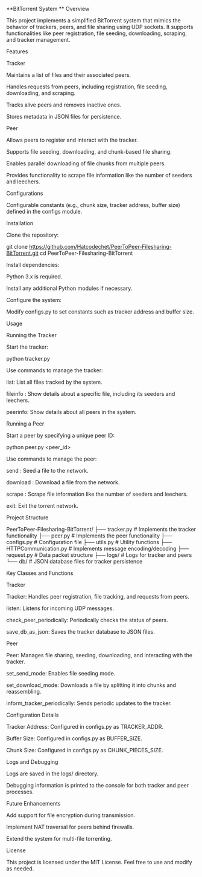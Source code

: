 **BitTorrent System
**
Overview

This project implements a simplified BitTorrent system that mimics the behavior of trackers, peers, and file sharing using UDP sockets. It supports functionalities like peer registration, file seeding, downloading, scraping, and tracker management.

Features

Tracker

Maintains a list of files and their associated peers.

Handles requests from peers, including registration, file seeding, downloading, and scraping.

Tracks alive peers and removes inactive ones.

Stores metadata in JSON files for persistence.

Peer

Allows peers to register and interact with the tracker.

Supports file seeding, downloading, and chunk-based file sharing.

Enables parallel downloading of file chunks from multiple peers.

Provides functionality to scrape file information like the number of seeders and leechers.

Configurations

Configurable constants (e.g., chunk size, tracker address, buffer size) defined in the configs module.

Installation

Clone the repository:

git clone https://github.com/Hatcodechet/PeerToPeer-Filesharing-BitTorrent.git
cd PeerToPeer-Filesharing-BitTorrent

Install dependencies:

Python 3.x is required.

Install any additional Python modules if necessary.

Configure the system:

Modify configs.py to set constants such as tracker address and buffer size.

Usage

Running the Tracker

Start the tracker:

python tracker.py

Use commands to manage the tracker:

list: List all files tracked by the system.

fileinfo <filename>: Show details about a specific file, including its seeders and leechers.

peerinfo: Show details about all peers in the system.

Running a Peer

Start a peer by specifying a unique peer ID:

python peer.py <peer_id>

Use commands to manage the peer:

send <filename>: Seed a file to the network.

download <filename>: Download a file from the network.

scrape <filename>: Scrape file information like the number of seeders and leechers.

exit: Exit the torrent network.

Project Structure

PeerToPeer-Filesharing-BitTorrent/
├── tracker.py       # Implements the tracker functionality
├── peer.py          # Implements the peer functionality
├── configs.py       # Configuration file
├── utils.py         # Utility functions
├── HTTPCommunication.py # Implements message encoding/decoding
├── request.py       # Data packet structure
├── logs/            # Logs for tracker and peers
└── db/              # JSON database files for tracker persistence

Key Classes and Functions

Tracker

Tracker: Handles peer registration, file tracking, and requests from peers.

listen: Listens for incoming UDP messages.

check_peer_periodically: Periodically checks the status of peers.

save_db_as_json: Saves the tracker database to JSON files.

Peer

Peer: Manages file sharing, seeding, downloading, and interacting with the tracker.

set_send_mode: Enables file seeding mode.

set_download_mode: Downloads a file by splitting it into chunks and reassembling.

inform_tracker_periodically: Sends periodic updates to the tracker.

Configuration Details

Tracker Address: Configured in configs.py as TRACKER_ADDR.

Buffer Size: Configured in configs.py as BUFFER_SIZE.

Chunk Size: Configured in configs.py as CHUNK_PIECES_SIZE.

Logs and Debugging

Logs are saved in the logs/ directory.

Debugging information is printed to the console for both tracker and peer processes.

Future Enhancements

Add support for file encryption during transmission.

Implement NAT traversal for peers behind firewalls.

Extend the system for multi-file torrenting.

License

This project is licensed under the MIT License. Feel free to use and modify as needed.

